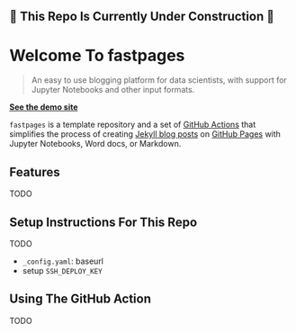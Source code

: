 

## :construction: This Repo Is Currently Under Construction :construction:

# Welcome To fastpages 

> An easy to use blogging platform for data scientists, with support for Jupyter Notebooks and other input formats.

**[See the demo site](https://fastai.github.io/fastpages/)**

`fastpages` is a template repository and a set of [GitHub Actions](https://github.com/features/actions) that simplifies the process of creating [Jekyll blog posts](https://jekyllrb.com/) on [GitHub Pages](https://pages.github.com/) with Jupyter Notebooks, Word docs, or Markdown.  


## Features

TODO

## Setup Instructions For This Repo

TODO
- `_config.yaml`: baseurl
- setup `SSH_DEPLOY_KEY`

## Using The GitHub Action

TODO
